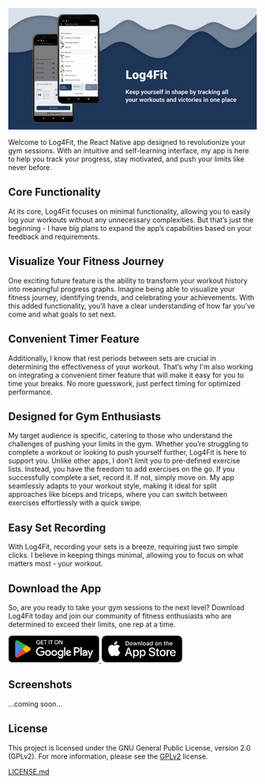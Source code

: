 <p>
    <img src="https://github.com/Miskamyasa/log4fit/blob/main/promo/feature_graphic_1024.jpg?raw=true" style="object-fit:contain;max-height:400px">
</p>

Welcome to Log4Fit, the React Native app designed to revolutionize your gym sessions. With an intuitive and self-learning interface, my app is here to help you track your progress, stay motivated, and push your limits like never before.

## Core Functionality

At its core, Log4Fit focuses on minimal functionality, allowing you to easily log your workouts without any unnecessary complexities. But that’s just the beginning - I have big plans to expand the app’s capabilities based on your feedback and requirements.

## Visualize Your Fitness Journey

One exciting future feature is the ability to transform your workout history into meaningful progress graphs. Imagine being able to visualize your fitness journey, identifying trends, and celebrating your achievements. With this added functionality, you’ll have a clear understanding of how far you’ve come and what goals to set next.

## Convenient Timer Feature

Additionally, I know that rest periods between sets are crucial in determining the effectiveness of your workout. That’s why I'm also working on integrating a convenient timer feature that will make it easy for you to time your breaks. No more guesswork, just perfect timing for optimized performance.

## Designed for Gym Enthusiasts

My target audience is specific, catering to those who understand the challenges of pushing your limits in the gym. Whether you’re struggling to complete a workout or looking to push yourself further, Log4Fit is here to support you. Unlike other apps, I don’t limit you to pre-defined exercise lists. Instead, you have the freedom to add exercises on the go. If you successfully complete a set, record it. If not, simply move on. My app seamlessly adapts to your workout style, making it ideal for split approaches like biceps and triceps, where you can switch between exercises effortlessly with a quick swipe.

## Easy Set Recording

With Log4Fit, recording your sets is a breeze, requiring just two simple clicks. I believe in keeping things minimal, allowing you to focus on what matters most - your workout.

## Download the App

So, are you ready to take your gym sessions to the next level? Download Log4Fit today and join our community of fitness enthusiasts who are determined to exceed their limits, one rep at a time.

<p>
    <a target="_blank" href="https://play.google.com/store/apps/details?id=red.paragraph.log4fit">
        <img src="https://github.com/Miskamyasa/log4fit/blob/main/promo/google-play-badge.png?raw=true" height="55">
    </a>
    <a target="_blank" href="https://apps.apple.com/us/app/log4fit/id6472489889">
        <img src="https://github.com/Miskamyasa/log4fit/blob/main/promo/app-store-badge.png?raw=true" height="55">
    </a>
</p>

## Screenshots

...coming soon...

## License

This project is licensed under the GNU General Public License, version 2.0 (GPLv2). For more information, please see the [GPLv2](https://www.gnu.org/licenses/old-licenses/gpl-2.0.en.html) license.

[LICENSE.md](./LICENSE.md)
